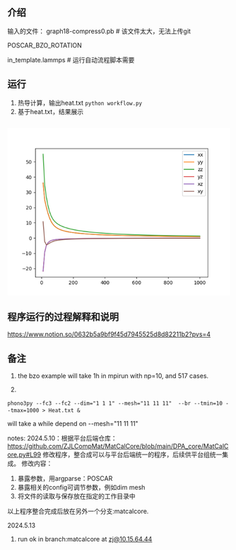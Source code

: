 
## 介绍
输入的文件：
graph18-compress0.pb # 该文件太大，无法上传git

POSCAR_BZO_ROTATION

in_template.lammps # 运行自动流程脚本需要
## 运行
1. 热导计算，输出heat.txt
```python workflow.py```
2. 基于heat.txt，结果展示
```python heat-plot.py
```
![h-p](./img.png)

## 程序运行的过程解释和说明
https://www.notion.so/0632b5a9bf9f45d7945525d8d82211b2?pvs=4
## 备注
1. the bzo example will take 1h in mpirun with np=10, and 517 cases.

2. 
  ```
phono3py --fc3 --fc2 --dim="1 1 1" --mesh="11 11 11"  --br --tmin=10 --tmax=1000 > Heat.txt &
```

will take a while depend on --mesh="11 11 11"

notes:
2024.5.10：根据平台后端仓库：
https://github.com/ZJLCompMat/MatCalCore/blob/main/DPA_core/MatCalCore.py#L99
修改程序，整合成可以与平台后端统一的程序，后续供平台组统一集成。
修改内容：
1. 暴露参数，用argparse：POSCAR
2. 暴露相关的config可调节参数，例如dim mesh
3. 将文件的读取与保存放在指定的工作目录中
   
  以上程序整合完成后放在另外一个分支:matcalcore.

2024.5.13
1.  run ok in branch:matcalcore at zj@10.15.64.44
